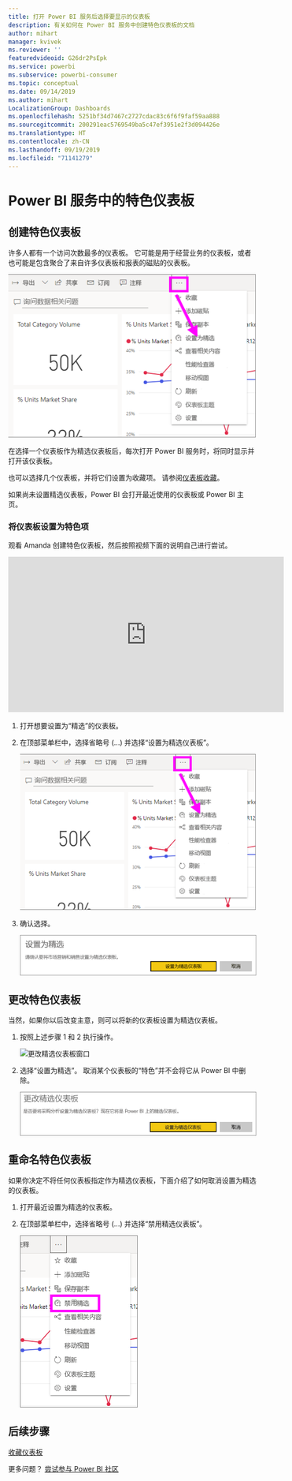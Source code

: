 ```yaml
---
title: 打开 Power BI 服务后选择要显示的仪表板
description: 有关如何在 Power BI 服务中创建特色仪表板的文档
author: mihart
manager: kvivek
ms.reviewer: ''
featuredvideoid: G26dr2PsEpk
ms.service: powerbi
ms.subservice: powerbi-consumer
ms.topic: conceptual
ms.date: 09/14/2019
ms.author: mihart
LocalizationGroup: Dashboards
ms.openlocfilehash: 5251bf34d7467c2727cdac83c6f6f9faf59aa888
ms.sourcegitcommit: 200291eac5769549ba5c47ef3951e2f3d094426e
ms.translationtype: HT
ms.contentlocale: zh-CN
ms.lasthandoff: 09/19/2019
ms.locfileid: "71141279"
---
```

# <a name="featured-dashboards-in-the-power-bi-service"></a>Power BI 服务中的特色仪表板
## <a name="create-a-featured-dashboard"></a>创建特色仪表板
许多人都有一个访问次数最多的仪表板。  它可能是用于经营业务的仪表板，或者也可能是包含聚合了来自许多仪表板和报表的磁贴的仪表板。

![设置为精选图标](./media/end-user-featured/power-bi-dropdown.png)

在选择一个仪表板作为精选仪表板后，每次打开 Power BI 服务时，将同时显示并打开该仪表板。  

也可以选择几个仪表板，并将它们设置为收藏项。 请参阅[仪表板收藏](end-user-favorite.md)。

如果尚未设置精选仪表板，Power BI 会打开最近使用的仪表板或 Power BI 主页。  

### <a name="to-set-a-dashboard-as-featured"></a>将仪表板设置为**特色**项
观看 Amanda 创建特色仪表板，然后按照视频下面的说明自己进行尝试。

<iframe width="560" height="315" src="https://www.youtube.com/embed/G26dr2PsEpk" frameborder="0" allowfullscreen></iframe>



1. 打开想要设置为“精选”的仪表板。 
2. 在顶部菜单栏中，选择省略号 (...) 并选择“设置为精选仪表板”。  
   
    ![设置为精选图标](./media/end-user-featured/power-bi-dropdown.png)
3. 确认选择。
   
    ![设置精选仪表板](./media/end-user-featured/power-bi-featured-confirm.png)

## <a name="change-the-featured-dashboard"></a>更改特色仪表板
当然，如果你以后改变主意，则可以将新的仪表板设置为精选仪表板。

1. 按照上述步骤 1 和 2 执行操作。
   
    ![更改精选仪表板窗口](./media/end-user-featured/power-bi-change-feature.png)
2. 选择“设置为精选”。 取消某个仪表板的“特色”并不会将它从 Power BI 中删除。  
   
    ![成功消息](./media/end-user-featured/power-bi-unfeature-new.png)

## <a name="remove-the-featured-dashboard"></a>重命名特色仪表板
如果你决定不将任何仪表板指定作为精选仪表板，下面介绍了如何取消设置为精选的仪表板。

1. 打开最近设置为精选的仪表板。
2. 在顶部菜单栏中，选择省略号 (...) 并选择“禁用精选仪表板”。

    ![禁用所选的精选仪表板](./media/end-user-featured/power-bi-unfeature-newer.png)
   
## <a name="next-steps"></a>后续步骤
[收藏仪表板](end-user-favorite.md)

更多问题？ [尝试参与 Power BI 社区](http://community.powerbi.com/)

